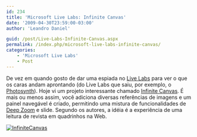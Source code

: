 ```yaml
---
id: 234
title: 'Microsoft Live Labs: Infinite Canvas'
date: '2009-04-30T23:59:00-03:00'
author: 'Leandro Daniel'

guid: /post/Live-Labs-Infinite-Canvas.aspx
permalink: /index.php/microsoft-live-labs-infinite-canvas/
categories:
    - 'Microsoft Live Labs'
    - Post
---
```


De vez em quando gosto de dar uma espiada no [Live Labs](/reverb/admin/Pages/Visual%20storytelling%20unconstrained%20by%20page%20boundaries.) para ver o que os caras andam aprontando (do Live Labs que saiu, por exemplo, o [Photosynth](/reverb/?tag=/photosynth)). Hoje vi um projeto interessante chamado [Infinite Canvas](http://infinitecanvas.appjet.net). É mais ou menos assim, você adiciona diversas referências de imagens e um painel navegável é criado, permitindo uma mistura de funcionalidades de [Deep Zoom](/reverb/?tag=/deep+zoom) e slide. Segundo os autores, a idéia é a experiência de uma leitura de revista em quadrinhos na Web.

[![InfiniteCanvas](http://leandrodaniel.com/pics/WindowsLiveWriter/LiveLabsInfiniteCanvas/03E0E6ED/InfiniteCanvas.png "InfiniteCanvas")](http://infinitecanvas.appjet.net/view?name=The%20Five%20Stages%20of%20a%20Blogger%27s%20Life)